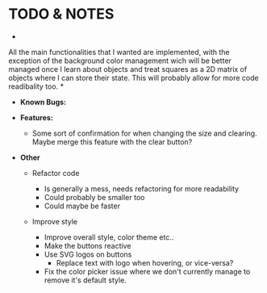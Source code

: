 # TODO & NOTES

*
All the main functionalities that I wanted are implemented,
with the exception of the background color management wich will be
better managed once I learn about objects and treat squares as a 2D matrix
of objects where I can store their state. This will probably allow for more
code readibality too.
*

- **Known Bugs:**


- **Features:**
    - Some sort of confirmation for when changing the size and clearing.
        Maybe merge this feature with the clear button?

- **Other**
    - Refactor code
        - Is generally a mess, needs refactoring for more readability
        - Could probably be smaller too
        - Could maybe be faster
    
    - Improve style
        - Improve overall style, color theme etc..
        - Make the buttons reactive
        - Use SVG logos on buttons
            - Replace text with logo when hovering, or vice-versa?
        - Fix the color picker issue where we don't currently manage to 
            remove it's default style.



